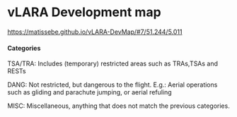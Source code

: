 # vLARA Development map
https://matissebe.github.io/vLARA-DevMap/#7/51.244/5.011


#### Categories
TSA/TRA:  Includes (temporary) restricted areas such as TRAs,TSAs and RESTs

DANG:     Not restricted, but dangerous to the flight. E.g.: Aerial operations such as gliding and parachute jumping, or aerial refuling

MISC:     Miscellaneous, anything that does not match the previous categories.
